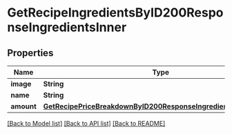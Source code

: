 # GetRecipeIngredientsByID200ResponseIngredientsInner

## Properties
Name | Type | Description | Notes
------------ | ------------- | ------------- | -------------
**image** | **String** |  | 
**name** | **String** |  | 
**amount** | [**GetRecipePriceBreakdownByID200ResponseIngredientsInnerAmount**](GetRecipePriceBreakdownByID200ResponseIngredientsInnerAmount.md) |  | [optional] 

[[Back to Model list]](../README.md#documentation-for-models) [[Back to API list]](../README.md#documentation-for-api-endpoints) [[Back to README]](../README.md)


